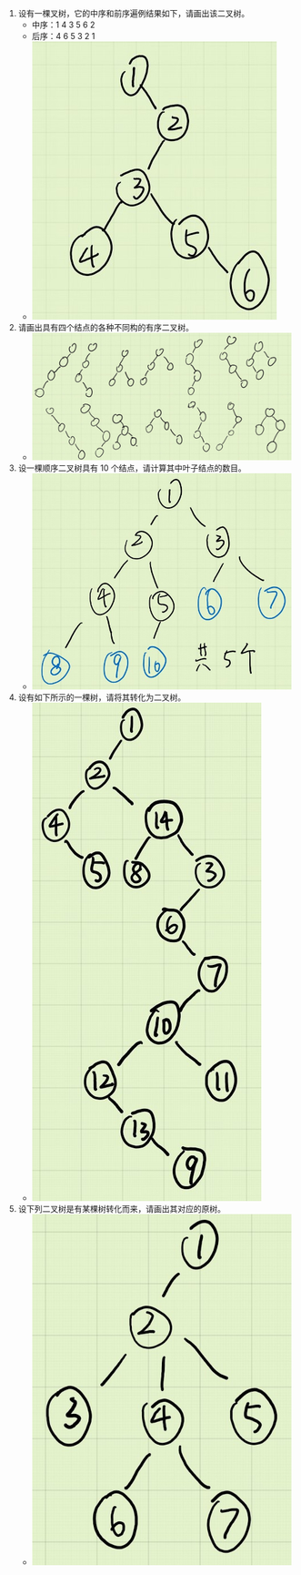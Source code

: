 1. 设有一棵叉树，它的中序和前序遍例结果如下，请画出该二叉树。
    * 中序：1 4 3 5 6 2
    * 后序：4 6 5 3 2 1
    * ![6-1](6-1.jpg)
2. 请画出具有四个结点的各种不同构的有序二叉树。
    * ![6-2](6-2.jpg)
3. 设一棵顺序二叉树具有 10 个结点，请计算其中叶子结点的数目。
    * ![6-3](6-3.jpg)
4. 设有如下所示的一棵树，请将其转化为二叉树。
    * ![6-4](6-4.jpg)
5. 设下列二叉树是有某棵树转化而来，请画出其对应的原树。
    * ![6-5](6-5.jpg)
